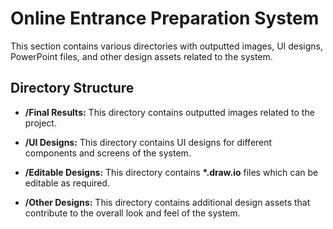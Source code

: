# Online Entrance Preparation System

This section contains various directories with outputted images, UI designs, PowerPoint files, and other design assets related to the system.

## Directory Structure

- **/Final Results:** This directory contains outputted images related to the project.

- **/UI Designs:** This directory contains UI designs for different components and screens of the system.

- **/Editable Designs:** This directory contains **\*.draw.io** files which can be editable as required.

- **/Other Designs:** This directory contains additional design assets that contribute to the overall look and feel of the system.
